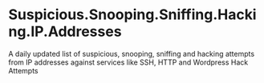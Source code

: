 # Suspicious.Snooping.Sniffing.Hacking.IP.Addresses
A daily updated list of suspicious, snooping, sniffing and hacking attempts from IP addresses against services like SSH, HTTP and Wordpress Hack Attempts

